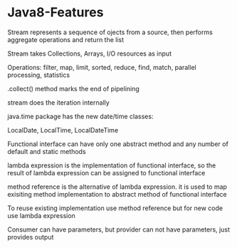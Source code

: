 # Java8-Features

Stream represents a sequence of ojects from a source, then performs aggregate operations and return the list


Stream takes Collections, Arrays, I/O resources as input

Operations: filter, map, limit, sorted, reduce, find, match, parallel processing, statistics

.collect() method marks the end of pipelining

stream does the iteration internally

java.time package has the new date/time classes:

LocalDate, LocalTime, LocalDateTime


Functional interface can have only one abstract method and any number of default and static methods

lambda expression is the implementation of functional interface, so the result of lambda expression can be assigned to functional interface

method reference is the alternative of lambda expression. it is used to map exisiting method implementation to abstract method of functional interface

To reuse existing implementation use method reference but for new code use lambda expression

Consumer can have parameters, but provider can not have parameters, just provides output
